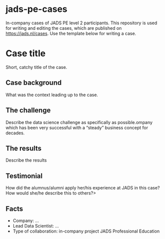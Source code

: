# jads-pe-cases
In-company cases of JADS PE level 2 participants. This repository is used for writing and editing the cases, which are published on https://jads.nl/cases. Use the template below for writing a case.


# Case title
Short, catchy title of the case.

## Case background
What was the context leading up to the case.
  
## The challenge 
Describe the data science challenge as specifically as possible.ompany which has been very successful with a “steady” business concept for decades.

## The results
Describe the results

## Testimonial
How did the alumnus/alumni apply her/his experience at JADS in this case? How would she/he describe this to others?>

## Facts
- Company: ...
- Lead Data Scientist: ...
- Type of collaboration: in-company project JADS Professional Education 

 
